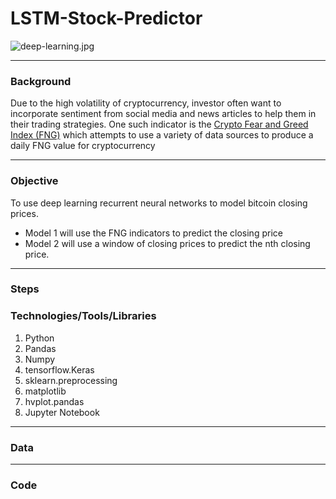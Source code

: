 # **LSTM-Stock-Predictor**
![deep-learning.jpg](Images/deep-learning.jpg)


---
### **Background**
Due to the high volatility of cryptocurrency, investor often want to incorporate sentiment from social media and news articles to help them in their trading strategies. One such indicator is the [Crypto Fear and Greed Index (FNG)](https://alternative.me/crypto/fear-and-greed-index/) which attempts to use a variety of data sources to produce a daily FNG value for cryptocurrency

---
### **Objective**
To use deep learning recurrent neural networks to model bitcoin closing prices. 
* Model 1 will use the FNG indicators to predict the closing price  
* Model 2 will use a window of closing prices to predict the nth closing price.

---
### **Steps**


### **Technologies/Tools/Libraries**
1. Python
2. Pandas
3. Numpy
4. tensorflow.Keras
5. sklearn.preprocessing
6. matplotlib
7. hvplot.pandas
8. Jupyter Notebook

----
### **Data**


---
### **Code**












